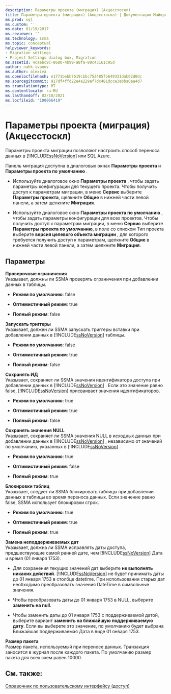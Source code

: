 ```yaml
---
description: Параметры проекта (миграция) (Акцесстоскл)
title: Параметры проекта (миграция) (Акцесстоскл) | Документация Майкрософт
ms.prod: sql
ms.custom: ''
ms.date: 01/19/2017
ms.reviewer: ''
ms.technology: ssma
ms.topic: conceptual
helpviewer_keywords:
- Migration settings
- Project Settings dialog box, Migration
ms.assetid: 4caebc9c-8680-4b99-a8fa-89c43161c95d
author: nahk-ivanov
ms.author: alexiva
ms.openlocfilehash: e1771bebb7619cbbc752485fb649331dab62d0dc
ms.sourcegitcommit: 917df4ffd22e4a229af7dc481dcce3ebba0aa4d7
ms.translationtype: MT
ms.contentlocale: ru-RU
ms.lasthandoff: 02/10/2021
ms.locfileid: "100066419"
---
```

# <a name="project-settings-migration-accesstosql"></a>Параметры проекта (миграция) (Акцесстоскл)
Параметры проекта миграции позволяют настроить способ переноса данных в [!INCLUDE[ssNoVersion](../../includes/ssnoversion-md.md)] или SQL Azure.  
  
Панель миграция доступна в диалоговых окнах **Параметры проекта** и **Параметры проекта по умолчанию** .  
  
-   Используйте диалоговое окно **Параметры проекта** , чтобы задать параметры конфигурации для текущего проекта. Чтобы получить доступ к параметрам миграции, в меню **Сервис** выберите **Параметры проекта**, щелкните **Общие** в нижней части левой панели, а затем щелкните **Миграция**.  
  
-   Используйте диалоговое окно **Параметры проекта по умолчанию** , чтобы задать параметры конфигурации для всех проектов. Чтобы получить доступ к параметрам миграции, в меню **Сервис** выберите **Параметры проекта по умолчанию**, в поле со списком Тип проекта выберите **версия целевого объекта миграции** , для которого требуется получить доступ к параметрам, щелкните **Общие** в нижней части левой панели, а затем щелкните **Миграция**.  
  
## <a name="options"></a>Параметры  
**Проверочные ограничения**  
Указывает, должны ли SSMA проверять ограничения при добавлении данных в таблицы.  
  
-   **Режим по умолчанию**: false  
  
-   **Оптимистичный режим**: true  
  
-   **Полный режим**: false  
  
**Запускать триггеры**  
Указывает, должен ли SSMA запускать триггеры вставки при добавлении данных в [!INCLUDE[ssNoVersion](../../includes/ssnoversion-md.md)] таблицы.  
  
-   **Режим по умолчанию**: false  
  
-   **Оптимистичный режим**: true  
  
-   **Полный режим**: false  
  
**Сохранять ИД**  
Указывает, сохраняет ли SSMA значения идентификатора доступа при добавлении данных в [!INCLUDE[ssNoVersion](../../includes/ssnoversion-md.md)] . Если это значение равно false, [!INCLUDE[ssNoVersion](../../includes/ssnoversion-md.md)] присваивает значения идентификаторов.  
  
-   **Режим по умолчанию**: true  
  
-   **Оптимистичный режим**: true  
  
-   **Полный режим**: false  
  
**Сохранять значения NULL**  
Указывает, сохраняет ли SSMA значения NULL в исходных данных при добавлении данных в [!INCLUDE[ssNoVersion](../../includes/ssnoversion-md.md)] , независимо от значений по умолчанию, указанных в [!INCLUDE[ssNoVersion](../../includes/ssnoversion-md.md)] .  
  
-   **Режим по умолчанию**: true  
  
-   **Оптимистичный режим**: false  
  
-   **Полный режим**: true  
  
**Блокировки таблиц**  
Указывает, следует ли SSMA блокировать таблицы при добавлении данных в таблицы во время переноса данных. Если значение равно false, SSMA использует блокировки строк.  
  
-   **Режим по умолчанию**: true  
  
-   **Оптимистичный режим**: true  
  
-   **Полный режим**: true  
  
**Замена неподдерживаемых дат**  
Указывает, должна ли SSMA исправлять даты доступа, предшествующие самой ранней дате, чем [!INCLUDE[ssNoVersion](../../includes/ssnoversion-md.md)] Дата и время (01 января 1753).  
  
-   Для сохранения текущих значений дат выберите **не выполнять никаких действий**. [!INCLUDE[ssNoVersion](../../includes/ssnoversion-md.md)] не будет принимать даты до 01 января 1753 в столбце datetime. При использовании старых дат необходимо преобразовать значения DateTime в символьные значения.  
  
-   Чтобы преобразовать даты до 01 января 1753 в NULL, выберите **заменить на null**.  
  
-   Чтобы заменить даты до 01 января 1753 с поддерживаемой датой, выберите вариант **заменить на ближайшую поддерживаемую дату**. Если вы выберете это значение, по умолчанию будет выбрана Ближайшая поддерживаемая Дата в виде 01 января 1753.  
  
**Размер пакета**  
Размер пакета, используемый при переносе данных. Транзакция заносится в журнал после каждого пакета. По умолчанию размер пакета для всех схем равен 10000.  
  
## <a name="see-also"></a>См. также:  
[Справочник по пользовательскому интерфейсу (доступ)](./user-interface-reference-accesstosql.md)  
